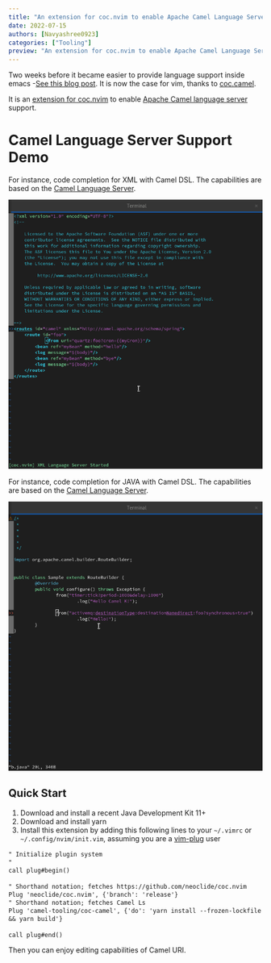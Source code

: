 ```yaml
---
title: "An extension for coc.nvim to enable Apache Camel Language Server"
date: 2022-07-15
authors: [Navyashree0923]
categories: ["Tooling"]
preview: "An extension for coc.nvim to enable Apache Camel Language Server"
---
```


Two weeks before it became easier to provide language support inside emacs -[See this blog post](/blog/2022/06/emacs/). It is now the case for vim, thanks to [coc.camel](https://github.com/camel-tooling/coc-camel).

It is an [extension for coc.nvim](https://github.com/neoclide/coc.nvim/wiki/Using-coc-extensions) to enable [Apache Camel language server](https://github.com/camel-tooling/camel-language-server) support.

# Camel Language Server Support Demo

For instance, code completion for XML with Camel DSL. The capabilities are based on the [Camel Language Server](https://github.com/camel-tooling/camel-language-server/).

![Demo](images/xmlnvim.gif)


For instance, code completion for JAVA with Camel DSL. The capabilities are based on the [Camel Language Server](https://github.com/camel-tooling/camel-language-server/).

![Demo](images/javanvim.gif)

## Quick Start

1. Download and install a recent Java Development Kit 11+
2. Download and install yarn
3. Install this extension by adding this following lines to your `~/.vimrc` or `~/.config/nvim/init.vim`, assuming you are a [vim-plug](https://github.com/junegunn/vim-plug) user

```
" Initialize plugin system
"
call plug#begin()

" Shorthand notation; fetches https://github.com/neoclide/coc.nvim
Plug 'neoclide/coc.nvim', {'branch': 'release'}
" Shorthand notation; fetches Camel Ls
Plug 'camel-tooling/coc-camel', {'do': 'yarn install --frozen-lockfile && yarn build'}

call plug#end()
```

Then you can enjoy editing capabilities of Camel URI.
